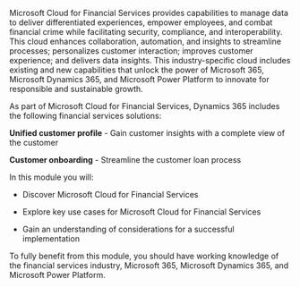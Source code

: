 Microsoft Cloud for Financial Services provides capabilities to manage data to deliver differentiated experiences, empower employees, and combat financial crime while facilitating security, compliance, and interoperability. This cloud enhances collaboration, automation, and insights to streamline processes; personalizes customer interaction; improves customer experience; and delivers data insights. This industry-specific cloud includes existing and new capabilities that unlock the power of Microsoft 365, Microsoft Dynamics 365, and Microsoft Power Platform to innovate for responsible and sustainable growth.

As part of Microsoft Cloud for Financial Services, Dynamics 365 includes the following financial services solutions:

**Unified customer profile** - Gain customer insights with a complete view of the customer

**Customer onboarding** - Streamline the customer loan process

In this module you will:

-   Discover Microsoft Cloud for Financial Services

-   Explore key use cases for Microsoft Cloud for Financial Services

-   Gain an understanding of considerations for a successful implementation

To fully benefit from this module, you should have working knowledge of the financial services industry, Microsoft 365, Microsoft Dynamics 365, and Microsoft Power Platform.